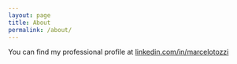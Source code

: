 ```yaml
---
layout: page
title: About
permalink: /about/
---
```


You can find my professional profile at [linkedin.com/in/marcelotozzi](https://www.linkedin.com/in/marcelotozzi)

